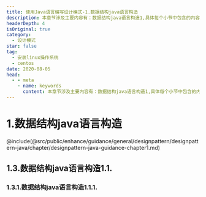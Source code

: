 ```yaml
---
title: 使用Java语言编写设计模式-1.数据结构java语言构造
description: 本章节涉及主要内容有：数据结构java语言构造1,具体每个小节中包含的内容可使通过下面的章节内容大纲进行查看,所有代码均经过严格测试，可直接复制运行即可。
headerDepth: 4
isOriginal: true
category:
  - 设计模式
star: false
tag:
  - 安装linux操作系统
  - centos
date: 2020-08-05
head:
  - - meta
    - name: keywords
      content: 本章节涉及主要内容有：数据结构java语言构造1,具体每个小节中包含的内容可使通过下面的章节内容大纲进行查看,所有代码均经过严格测试，可直接复制运行即可。
---
```


# 1.数据结构java语言构造
@include(@src/public/enhance/guidance/general/designpattern/designpattern-java/chapter/designpattern-java-guidance-chapter1.md)
## 1.3.数据结构java语言构造1.1.
### 1.3.1.数据结构java语言构造1.1.1. 
<HideSideBar/>

<ScrollIntoPageView/>
<HideSideBar/>
